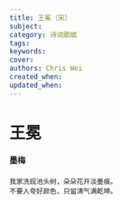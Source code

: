 ```yaml
---
title: 王冕（宋）
subject: 
category: 诗词歌赋
tags: 
keywords: 
cover: 
authors: Chris Wei
created_when: 
updated_when: 
---
```


# 王冕

#### 墨梅

```
我家洗砚池头树，朵朵花开淡墨痕。
不要人夸好颜色，只留清气满乾坤。
```
